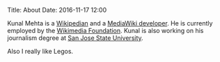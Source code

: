 Title: About
Date: 2016-11-17 12:00

Kunal Mehta is a [Wikipedian](https://en.wikipedia.org/wiki/User:Legoktm) and a [MediaWiki developer](https://www.mediawiki.org/wiki/User:Legoktm). He is currently employed by the [Wikimedia Foundation](https://wikimediafoundation.org/wiki/Home). Kunal is also working on his journalism degree at [San Jose State University](http://www.sjsu.edu/).

Also I really like Legos.
